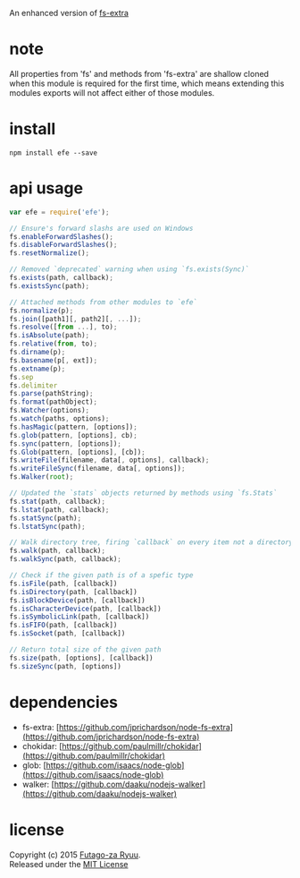 An enhanced version of [fs-extra](https://github.com/jprichardson/node-fs-extra)<br>

# note
All properties from 'fs' and methods from 'fs-extra' are shallow cloned when this module is required for the first time, which means extending this modules exports will not affect either of those modules.

# install
  
```shell
npm install efe --save
```

# api usage
  
```js
var efe = require('efe');

// Ensure's forward slashs are used on Windows
fs.enableForwardSlashes();
fs.disableForwardSlashes();
fs.resetNormalize();

// Removed `deprecated` warning when using `fs.exists(Sync)`
fs.exists(path, callback);
fs.existsSync(path);

// Attached methods from other modules to `efe`
fs.normalize(p);
fs.join([path1][, path2][, ...]);
fs.resolve([from ...], to);
fs.isAbsolute(path);
fs.relative(from, to);
fs.dirname(p);
fs.basename(p[, ext]);
fs.extname(p);
fs.sep
fs.delimiter
fs.parse(pathString);
fs.format(pathObject);
fs.Watcher(options);
fs.watch(paths, options);
fs.hasMagic(pattern, [options]);
fs.glob(pattern, [options], cb);
fs.sync(pattern, [options]);
fs.Glob(pattern, [options], [cb]);
fs.writeFile(filename, data[, options], callback);
fs.writeFileSync(filename, data[, options]);
fs.Walker(root);

// Updated the `stats` objects returned by methods using `fs.Stats`
fs.stat(path, callback);
fs.lstat(path, callback);
fs.statSync(path);
fs.lstatSync(path);

// Walk directory tree, firing `callback` on every item not a directory
fs.walk(path, callback);
fs.walkSync(path, callback);

// Check if the given path is of a spefic type
fs.isFile(path, [callback])
fs.isDirectory(path, [callback])
fs.isBlockDevice(path, [callback])
fs.isCharacterDevice(path, [callback])
fs.isSymbolicLink(path, [callback])
fs.isFIFO(path, [callback])
fs.isSocket(path, [callback])

// Return total size of the given path
fs.size(path, [options], [callback])
fs.sizeSync(path, [options])
```

# dependencies
  
  * fs-extra: [https://github.com/jprichardson/node-fs-extra](https://github.com/jprichardson/node-fs-extra)
  * chokidar: [https://github.com/paulmillr/chokidar](https://github.com/paulmillr/chokidar)
  * glob: [https://github.com/isaacs/node-glob](https://github.com/isaacs/node-glob)
  * walker: [https://github.com/daaku/nodejs-walker](https://github.com/daaku/nodejs-walker)

# license
Copyright (c) 2015 [Futago-za Ryuu](https://github.com/futagoza).<br>
Released under the [MIT License](http://opensource.org/licenses/MIT)
